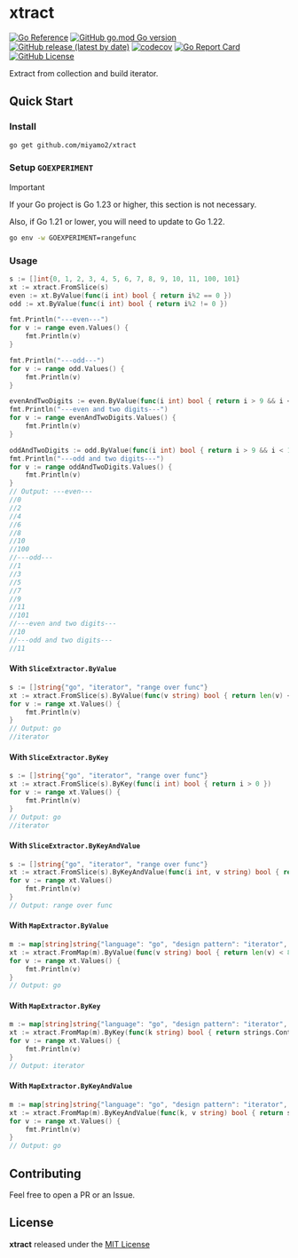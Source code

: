 # xtract

[![Go Reference](https://pkg.go.dev/badge/github.com/miyamo2/xtract.svg)](https://pkg.go.dev/github.com/miyamo2/xtract)
[![GitHub go.mod Go version](https://img.shields.io/github/go-mod/go-version/miyamo2/xtract)](https://img.shields.io/github/go-mod/go-version/miyamo2/xtract)
[![GitHub release (latest by date)](https://img.shields.io/github/v/release/miyamo2/xtract)](https://img.shields.io/github/v/release/miyamo2/xtract)
[![codecov](https://codecov.io/gh/miyamo2/xtract/graph/badge.svg?token=PXU3HXGBWQ)](https://codecov.io/gh/miyamo2/xtract)
[![Go Report Card](https://goreportcard.com/badge/github.com/miyamo2/xtract)](https://goreportcard.com/report/github.com/miyamo2/xtract)
[![GitHub License](https://img.shields.io/github/license/miyamo2/xtract?&color=blue)](https://img.shields.io/github/license/miyamo2/xtract?&color=blue)

Extract from collection and build iterator.

## Quick Start

### Install

```sh
go get github.com/miyamo2/xtract
```

### Setup `GOEXPERIMENT`

> [!IMPORTANT]
> 
> If your Go project is Go 1.23 or higher, this section is not necessary.
> 
> Also, if Go 1.21 or lower, you will need to update to Go 1.22.

```sh
go env -w GOEXPERIMENT=rangefunc
```

### Usage

```go
s := []int{0, 1, 2, 3, 4, 5, 6, 7, 8, 9, 10, 11, 100, 101}
xt := xtract.FromSlice(s)
even := xt.ByValue(func(i int) bool { return i%2 == 0 })
odd := xt.ByValue(func(i int) bool { return i%2 != 0 })

fmt.Println("---even---")
for v := range even.Values() {
    fmt.Println(v)
}

fmt.Println("---odd---")
for v := range odd.Values() {
    fmt.Println(v)
}

evenAndTwoDigits := even.ByValue(func(i int) bool { return i > 9 && i < 100 })
fmt.Println("---even and two digits---")
for v := range evenAndTwoDigits.Values() {
    fmt.Println(v)
}

oddAndTwoDigits := odd.ByValue(func(i int) bool { return i > 9 && i < 100 })
fmt.Println("---odd and two digits---")
for v := range oddAndTwoDigits.Values() {
    fmt.Println(v)
}
// Output: ---even---
//0
//2
//4
//6
//8
//10
//100
//---odd---
//1
//3
//5
//7
//9
//11
//101
//---even and two digits---
//10
//---odd and two digits---
//11
```

#### With `SliceExtractor.ByValue`

```go
s := []string{"go", "iterator", "range over func"}
xt := xtract.FromSlice(s).ByValue(func(v string) bool { return len(v) < 9 })
for v := range xt.Values() {
    fmt.Println(v)
}
// Output: go
//iterator
```

#### With `SliceExtractor.ByKey`

```go
s := []string{"go", "iterator", "range over func"}
xt := xtract.FromSlice(s).ByKey(func(i int) bool { return i > 0 })
for v := range xt.Values() {
    fmt.Println(v)
}
// Output: go
//iterator
```

#### With `SliceExtractor.ByKeyAndValue`

```go
s := []string{"go", "iterator", "range over func"}
xt := xtract.FromSlice(s).ByKeyAndValue(func(i int, v string) bool { return i > 1 && len(v) > 6 })
for v := range xt.Values()
    fmt.Println(v)
}
// Output: range over func
```

#### With `MapExtractor.ByValue`

```go
m := map[string]string{"language": "go", "design pattern": "iterator", "implementation": "range over func"}
xt := xtract.FromMap(m).ByValue(func(v string) bool { return len(v) < 8 })
for v := range xt.Values() {
    fmt.Println(v)
}
// Output: go
```

#### With `MapExtractor.ByKey`

```go
m := map[string]string{"language": "go", "design pattern": "iterator", "implementation": "range over func"}
xt := xtract.FromMap(m).ByKey(func(k string) bool { return strings.Contains(k, " ") })
for v := range xt.Values() {
    fmt.Println(v)
}
// Output: iterator
```

#### With `MapExtractor.ByKeyAndValue`

```go
m := map[string]string{"language": "go", "design pattern": "iterator", "implementation": "range over func"}
xt := xtract.FromMap(m).ByKeyAndValue(func(k, v string) bool { return strings.Contains(k, "e") && len(v) < 8 })
for v := range xt.Values() {
    fmt.Println(v)
}
// Output: go
```

## Contributing

Feel free to open a PR or an Issue.

## License

**xtract** released under the [MIT License](https://github.com/miyamo2/xtract/blob/main/LICENSE)
